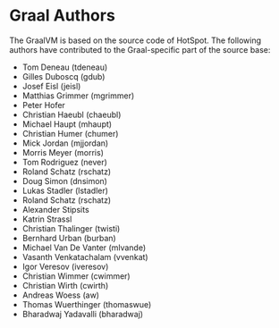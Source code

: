 # Graal Authors

The GraalVM is based on the source code of HotSpot. The following authors have contributed to the Graal-specific part of the source base:

* Tom Deneau (tdeneau)
* Gilles Duboscq (gdub)
* Josef Eisl (jeisl)
* Matthias Grimmer (mgrimmer)
* Peter Hofer
* Christian Haeubl (chaeubl)
* Michael Haupt (mhaupt)
* Christian Humer (chumer)
* Mick Jordan (mjjordan)
* Morris Meyer (morris)
* Tom Rodriguez (never)
* Roland Schatz (rschatz)
* Doug Simon (dnsimon)
* Lukas Stadler (lstadler)
* Roland Schatz (rschatz)
* Alexander Stipsits
* Katrin Strassl
* Christian Thalinger (twisti)
* Bernhard Urban (burban)
* Michael Van De Vanter (mlvande)
* Vasanth Venkatachalam (vvenkat)
* Igor Veresov (iveresov)
* Christian Wimmer (cwimmer)
* Christian Wirth (cwirth)
* Andreas Woess (aw)
* Thomas Wuerthinger (thomaswue)
* Bharadwaj Yadavalli (bharadwaj)

